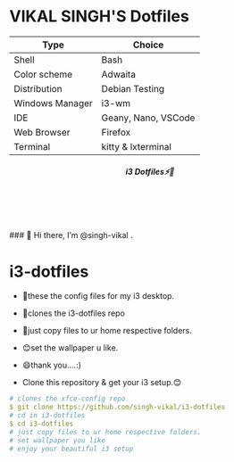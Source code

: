 # VIKAL SINGH'S Dotfiles

| Type                | Choice         |
| ------------------- | -------------- |
| Shell               | Bash           |
| Color scheme        | Adwaita |
| Distribution        | Debian Testing      |
| Windows Manager    |    i3-wm      |
| IDE                 | Geany, Nano, VSCode |
| Web Browser         | Firefox        |
| Terminal            | kitty & lxterminal      |
<div align="center">
<h5> i3 Dotfiles⚡💞️ <h1>


<br>

</div>
### 👋 Hi there, I’m @singh-vikal .


# i3-dotfiles
- 👀these the config files for my i3 desktop.
- 🔭clones the i3-dotfiles repo
- 💞️just copy files to ur home respective folders.
- 😊set the wallpaper u like.
- 😄thank you....:)


- Clone this repository & get your i3 setup.😊

```yaml
# clones the xfce-config repo
$ git clone https://github.com/singh-vikal/i3-dotfiles
# cd in i3-dotfiles
$ cd i3-dotfiles
# just copy files to ur home respective folders.
# set wallpaper you like
# enjoy your beautiful i3 setup
```
